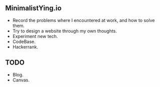 ## MinimalistYing.io

* Record the problems where I encountered at work, and how to solve them.
* Try to design a website through my own thoughts.
* Experiment new tech.
* CodeBase.
* Hackerrank.

## TODO

* Blog.
* Canvas.
